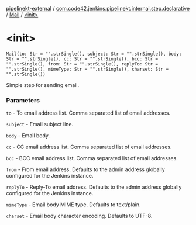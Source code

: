 [pipelinekt-external](../../index.md) / [com.code42.jenkins.pipelinekt.internal.step.declarative](../index.md) / [Mail](index.md) / [&lt;init&gt;](./-init-.md)

# &lt;init&gt;

`Mail(to: Str = "".strSingle(), subject: Str = "".strSingle(), body: Str = "".strSingle(), cc: Str = "".strSingle(), bcc: Str = "".strSingle(), from: Str = "".strSingle(), replyTo: Str = "".strSingle(), mimeType: Str = "".strSingle(), charset: Str = "".strSingle())`

Simple step for sending email.

### Parameters

`to` - To email address list. Comma separated list of email addresses.

`subject` - Email subject line.

`body` - Email body.

`cc` - CC email address list. Comma separated list of email addresses.

`bcc` - BCC email address list. Comma separated list of email addresses.

`from` - From email address. Defaults to the admin address globally configured for the Jenkins instance.

`replyTo` - Reply-To email address. Defaults to the admin address globally configured for the Jenkins instance.

`mimeType` - Email body MIME type. Defaults to text/plain.

`charset` - Email body character encoding. Defaults to UTF-8.